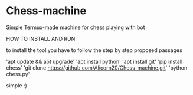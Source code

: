 # Chess-machine
Simple Termux-made machine for chess playing with bot


HOW TO INSTALL AND RUN

to install the tool you have to follow the step by step proposed passages

'apt update && apt upgrade'
'apt install python'
'apt install git'
'pip install chess'
'git clone https://github.com/Alicorn20/Chess-machine.git'
'python chess.py'

simple :)

